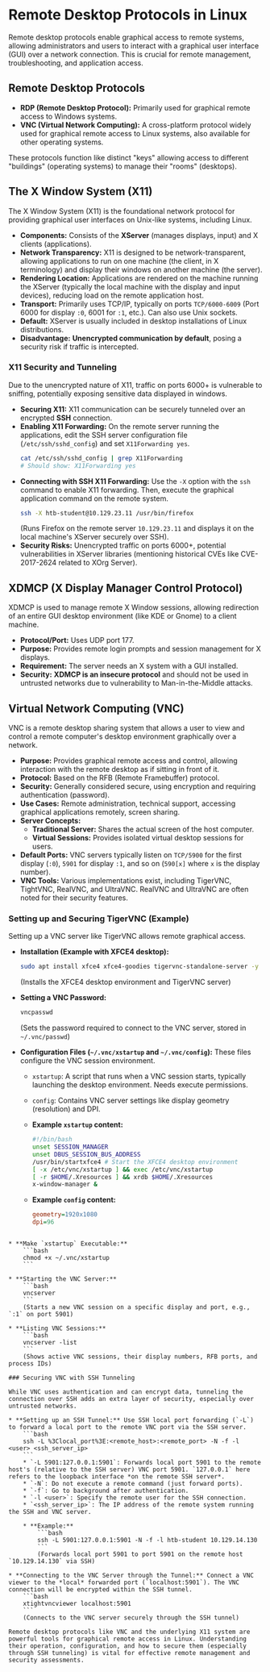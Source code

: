 # Remote Desktop Protocols in Linux

Remote desktop protocols enable graphical access to remote systems, allowing administrators and users to interact with a graphical user interface (GUI) over a network connection. This is crucial for remote management, troubleshooting, and application access.

## Remote Desktop Protocols

* **RDP (Remote Desktop Protocol):** Primarily used for graphical remote access to Windows systems.
* **VNC (Virtual Network Computing):** A cross-platform protocol widely used for graphical remote access to Linux systems, also available for other operating systems.

These protocols function like distinct "keys" allowing access to different "buildings" (operating systems) to manage their "rooms" (desktops).

## The X Window System (X11)

The X Window System (X11) is the foundational network protocol for providing graphical user interfaces on Unix-like systems, including Linux.

* **Components:** Consists of the **XServer** (manages displays, input) and X clients (applications).
* **Network Transparency:** X11 is designed to be network-transparent, allowing applications to run on one machine (the client, in X terminology) and display their windows on another machine (the server).
* **Rendering Location:** Applications are rendered on the machine running the XServer (typically the local machine with the display and input devices), reducing load on the remote application host.
* **Transport:** Primarily uses TCP/IP, typically on ports `TCP/6000-6009` (Port 6000 for display `:0`, 6001 for `:1`, etc.). Can also use Unix sockets.
* **Default:** XServer is usually included in desktop installations of Linux distributions.
* **Disadvantage:** **Unencrypted communication by default**, posing a security risk if traffic is intercepted.

### X11 Security and Tunneling

Due to the unencrypted nature of X11, traffic on ports 6000+ is vulnerable to sniffing, potentially exposing sensitive data displayed in windows.

* **Securing X11:** X11 communication can be securely tunneled over an encrypted **SSH** connection.
* **Enabling X11 Forwarding:** On the remote server running the applications, edit the SSH server configuration file (`/etc/ssh/sshd_config`) and set `X11Forwarding yes`.
    ```bash
    cat /etc/ssh/sshd_config | grep X11Forwarding
    # Should show: X11Forwarding yes
    ```
* **Connecting with SSH X11 Forwarding:** Use the `-X` option with the `ssh` command to enable X11 forwarding. Then, execute the graphical application command on the remote system.
    ```bash
    ssh -X htb-student@10.129.23.11 /usr/bin/firefox
    ```
    (Runs Firefox on the remote server `10.129.23.11` and displays it on the local machine's XServer securely over SSH).
* **Security Risks:** Unencrypted traffic on ports 6000+, potential vulnerabilities in XServer libraries (mentioning historical CVEs like CVE-2017-2624 related to XOrg Server).

## XDMCP (X Display Manager Control Protocol)

XDMCP is used to manage remote X Window sessions, allowing redirection of an entire GUI desktop environment (like KDE or Gnome) to a client machine.

* **Protocol/Port:** Uses UDP port 177.
* **Purpose:** Provides remote login prompts and session management for X displays.
* **Requirement:** The server needs an X system with a GUI installed.
* **Security:** **XDMCP is an insecure protocol** and should not be used in untrusted networks due to vulnerability to Man-in-the-Middle attacks.

## Virtual Network Computing (VNC)

VNC is a remote desktop sharing system that allows a user to view and control a remote computer's desktop environment graphically over a network.

* **Purpose:** Provides graphical remote access and control, allowing interaction with the remote desktop as if sitting in front of it.
* **Protocol:** Based on the RFB (Remote Framebuffer) protocol.
* **Security:** Generally considered secure, using encryption and requiring authentication (password).
* **Use Cases:** Remote administration, technical support, accessing graphical applications remotely, screen sharing.
* **Server Concepts:**
    * **Traditional Server:** Shares the actual screen of the host computer.
    * **Virtual Sessions:** Provides isolated virtual desktop sessions for users.
* **Default Ports:** VNC servers typically listen on `TCP/5900` for the first display (`:0`), `5901` for display `:1`, and so on (`590[x]` where `x` is the display number).
* **VNC Tools:** Various implementations exist, including TigerVNC, TightVNC, RealVNC, and UltraVNC. RealVNC and UltraVNC are often noted for their security features.

### Setting up and Securing TigerVNC (Example)

Setting up a VNC server like TigerVNC allows remote graphical access.

* **Installation (Example with XFCE4 desktop):**
    ```bash
    sudo apt install xfce4 xfce4-goodies tigervnc-standalone-server -y
    ```
    (Installs the XFCE4 desktop environment and TigerVNC server)

* **Setting a VNC Password:**
    ```bash
    vncpasswd
    ```
    (Sets the password required to connect to the VNC server, stored in `~/.vnc/passwd`)

* **Configuration Files (`~/.vnc/xstartup` and `~/.vnc/config`):** These files configure the VNC session environment.
    * `xstartup`: A script that runs when a VNC session starts, typically launching the desktop environment. Needs execute permissions.
    * `config`: Contains VNC server settings like display geometry (resolution) and DPI.

    * **Example `xstartup` content:**
        ```bash
        #!/bin/bash
        unset SESSION_MANAGER
        unset DBUS_SESSION_BUS_ADDRESS
        /usr/bin/startxfce4 # Start the XFCE4 desktop environment
        [ -x /etc/vnc/xstartup ] && exec /etc/vnc/xstartup
        [ -r $HOME/.Xresources ] && xrdb $HOME/.Xresources
        x-window-manager &
        ```
    * **Example `config` content:**
        ```ini
        geometry=1920x1080
        dpi=96
```

* **Make `xstartup` Executable:**
    ```bash
    chmod +x ~/.vnc/xstartup
    ```

* **Starting the VNC Server:**
    ```bash
    vncserver
    ```
    (Starts a new VNC session on a specific display and port, e.g., `:1` on port 5901)

* **Listing VNC Sessions:**
    ```bash
    vncserver -list
    ```
    (Shows active VNC sessions, their display numbers, RFB ports, and process IDs)

### Securing VNC with SSH Tunneling

While VNC uses authentication and can encrypt data, tunneling the connection over SSH adds an extra layer of security, especially over untrusted networks.

* **Setting up an SSH Tunnel:** Use SSH local port forwarding (`-L`) to forward a local port to the remote VNC port via the SSH server.
    ```bash
    ssh -L %3Clocal_port%3E:<remote_host>:<remote_port> -N -f -l <user> <ssh_server_ip>
    ```
    * `-L 5901:127.0.0.1:5901`: Forwards local port 5901 to the remote host's (relative to the SSH server) VNC port 5901. `127.0.0.1` here refers to the loopback interface *on the remote SSH server*.
    * `-N`: Do not execute a remote command (just forward ports).
    * `-f`: Go to background after authentication.
    * `-l <user>`: Specify the remote user for the SSH connection.
    * `<ssh_server_ip>`: The IP address of the remote system running the SSH and VNC server.

    * **Example:**
        ```bash
        ssh -L 5901:127.0.0.1:5901 -N -f -l htb-student 10.129.14.130
        ```
        (Forwards local port 5901 to port 5901 on the remote host `10.129.14.130` via SSH)

* **Connecting to the VNC Server through the Tunnel:** Connect a VNC viewer to the *local* forwarded port (`localhost:5901`). The VNC connection will be encrypted within the SSH tunnel.
    ```bash
    xtightvncviewer localhost:5901
    ```
    (Connects to the VNC server securely through the SSH tunnel)

Remote desktop protocols like VNC and the underlying X11 system are powerful tools for graphical remote access in Linux. Understanding their operation, configuration, and how to secure them (especially through SSH tunneling) is vital for effective remote management and security assessments.